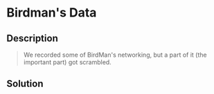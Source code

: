 # Birdman's Data
## Description
>We recorded some of BirdMan's networking, but a part of it (the important part) got scrambled.
## Solution

